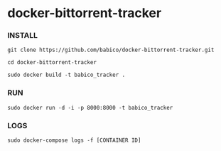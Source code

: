 # docker-bittorrent-tracker

### INSTALL
`git clone https://github.com/babico/docker-bittorrent-tracker.git`

`cd docker-bittorrent-tracker`

`sudo docker build -t babico_tracker .`



### RUN
`sudo docker run -d -i -p 8000:8000 -t babico_tracker`

### LOGS
`sudo docker-compose logs -f [CONTAINER ID]`
